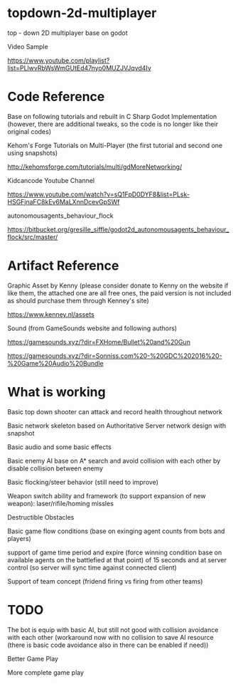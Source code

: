 # topdown-2d-multiplayer
top - down 2D multiplayer base on godot

Video Sample

https://www.youtube.com/playlist?list=PLlwvRbWsWmGUtEd47nyo0MUZJVJqvd4Iv

Code Reference
======
Base on following tutorials and rebuilt in C Sharp Godot Implementation (however, there are additional tweaks, so the code is no longer like their original codes)

Kehom's Forge Tutorials on Multi-Player (the first tutorial and second one using snapshots)

http://kehomsforge.com/tutorials/multi/gdMoreNetworking/

Kidcancode Youtube Channel

https://www.youtube.com/watch?v=sQ1FpD0DYF8&list=PLsk-HSGFjnaFC8kEv6MaLXnnDcevGpSWf

autonomousagents_behaviour_flock

https://bitbucket.org/gresille_siffle/godot2d_autonomousagents_behaviour_flock/src/master/

Artifact Reference
======
Graphic Asset by Kenny (please consider donate to Kenny on the website if like them, the attached one are all free ones, the paid version is not included as should purchase them through Kenney's site)

https://www.kenney.nl/assets

Sound (from GameSounds website and following authors)

https://gamesounds.xyz/?dir=FXHome/Bullet%20and%20Gun

https://gamesounds.xyz/?dir=Sonniss.com%20-%20GDC%202016%20-%20Game%20Audio%20Bundle

What is working
======

Basic top down shooter can attack and record health throughout network

Basic network skeleton based on Authoritative Server network design with snapshot

Basic audio and some basic effects 

Basic enemy AI base on A* search and avoid collision with each other by disable collision between enemy

Basic flocking/steer behavior (still need to improve)

Weapon switch ability and framework (to support expansion of new weapon): laser/rifile/homing missles

Destructible Obstacles

Basic game flow conditions (base on exinging agent counts from bots and players)

support of game time period and expire (force winning condition base on available agents on the battlefied at that point) of 15 seconds and at server control (so server will sync time against connected client)

Support of team concept (fridend firing vs firing from other teams)

TODO
======
The bot is equip with basic AI, but still not good with collision avoidance with each other (workaround now with no collision to save AI resource (there is basic code avoidance also in there can be enabled if need))

Better Game Play

More complete game play
